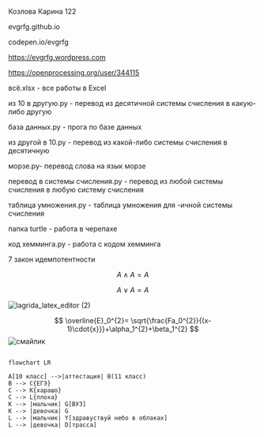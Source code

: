  Козлова Карина 122
 
 evgrfg.github.io
 
 codepen.io/evgrfg
 
 https://evgrfg.wordpress.com
 
 https://openprocessing.org/user/344115
 
 всё.xlsx - все работы в Excel
 
 из 10 в другую.py - перевод из десятичной системы счисления в какую-либо другую
 
 база данных.py - прога по базе данных
 
 из другой в 10.py - перевод из какой-либо системы счисления в десятичную
 
 морзе.py- перевод слова на язык морзе
 
 перевод в системы счисления.py - перевод из любой системы счисления в любую систему счисления
 
 таблица умножения.py - таблица умножения для -ичной системы счисления
 
 папка turtle - работа в черепахе
 
 код хемминга.py - работа с кодом хемминга
 
 7 закон идемпотентности
 
 $$ A\wedge A = A $$
 
 $$ A\vee  A = A $$
 
 ![lagrida_latex_editor (2)](https://user-images.githubusercontent.com/114381884/198813387-275b565c-ff39-4a90-94c8-ca8dac916079.png)

$$ \overline{E}_0^{2}= \sqrt{\frac{Fa_0^{2}}{(x-1)\cdot{x}}}+\alpha_1^{2}+\beta_1^{2} $$
![смайлик](https://user-images.githubusercontent.com/114381884/201376822-26b59e9e-cd4d-4862-b076-6646bcceca2f.png)

```mermaid

flowchart LR

A[10 класс] -->|аттестация| B(11 класс)
B --> C{ЕГЭ}
C --> K{харашo} 
C --> L{плоха} 
K --> |мальчик| G[ВУЗ]
K --> |девочка| G
L --> |мальчик| Y[здравуствуй небо в облаках]
L --> |девочка| D[трасса]
```



